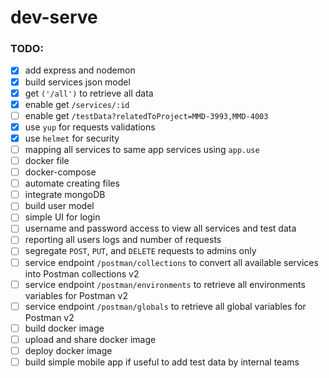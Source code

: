 # dev-serve

### TODO:

- [x] add express and nodemon
- [x] build services json model
- [x] get `('/all')` to retrieve all data
- [x] enable get `/services/:id`
- [ ] enable get `/testData?relatedToProject=MMD-3993,MMD-4003`
- [x] use `yup` for requests validations
- [x] use `helmet` for security
- [ ] mapping all services to same app services using `app.use`
- [ ] docker file
- [ ] docker-compose
- [ ] automate creating files
- [ ] integrate mongoDB
- [ ] build user model
- [ ] simple UI for login
- [ ] username and password access to view all services and test data
- [ ] reporting all users logs and number of requests
- [ ] segregate `POST`, `PUT`, and `DELETE` requests to admins only
- [ ] service endpoint `/postman/collections` to convert all available services into Postman collections v2
- [ ] service endpoint `/postman/environments` to retrieve all environments variables for Postman v2
- [ ] service endpoint `/postman/globals` to retrieve all global variables for Postman v2
- [ ] build docker image
- [ ] upload and share docker image
- [ ] deploy docker image
- [ ] build simple mobile app if useful to add test data by internal teams
